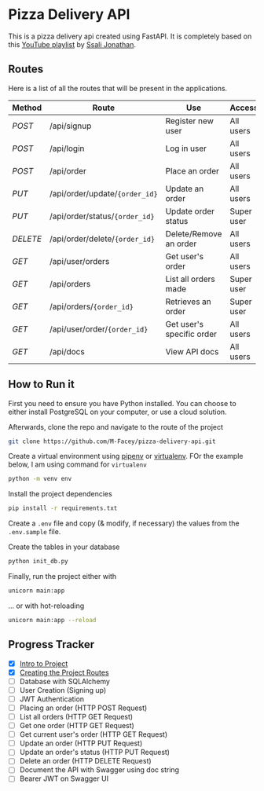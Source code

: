 # Pizza Delivery API

This is a pizza delivery api created using FastAPI. It is completely based on this [YouTube playlist](https://www.youtube.com/playlist?list=PLEt8Tae2spYnLMAf8RGCNYhovIFZHVsPP) by [Ssali Jonathan](https://www.youtube.com/@SsaliJonathan).

## Routes

Here is a list of all the routes that will be present in the applications.

| **Method** | **Route**                      | **Use**                   | **Access** |
| ---------- | ------------------------------ | ------------------------- | ---------- |
| _POST_     | /api/signup                    | Register new user         | All users  |
| _POST_     | /api/login                     | Log in user               | All users  |
| _POST_     | /api/order                     | Place an order            | All users  |
| _PUT_      | /api/order/update/`{order_id}` | Update an order           | All users  |
| _PUT_      | /api/order/status/`{order_id}` | Update order status       | Super user |
| _DELETE_   | /api/order/delete/`{order_id}` | Delete/Remove an order    | All users  |
| _GET_      | /api/user/orders               | Get user's order          | All users  |
| _GET_      | /api/orders                    | List all orders made      | Super user |
| _GET_      | /api/orders/`{order_id}`       | Retrieves an order        | Super user |
| _GET_      | /api/user/order/`{order_id}`   | Get user's specific order | All users  |
| _GET_      | /api/docs                      | View API docs             | All users  |

## How to Run it

First you need to ensure you have Python installed. You can choose to either install PostgreSQL on your computer, or use a cloud solution. 

Afterwards, clone the repo and navigate to the route of the project
```sh
git clone https://github.com/M-Facey/pizza-delivery-api.git
```

Create a virtual environment using [pipenv](https://pypi.org/project/pipenv/) or [virtualenv](https://virtualenv.pypa.io/en/latest/installation.html). FOr the example below, I am using command for `virtualenv`
```sh
python -m venv env
```

Install the project dependencies
```sh
pip install -r requirements.txt
```

Create a `.env` file and copy (& modify, if necessary) the values from the `.env.sample` file.

Create the tables in your database
```sh
python init_db.py
```

Finally, run the project either with
```sh
unicorn main:app
```

... or with hot-reloading
```sh
unicorn main:app --reload
```

## Progress Tracker

- [x] [Intro to Project](https://youtu.be/QQXQAZuJSdw?si=HGsuuJzFYZjHu9YR)
- [x] [Creating the Project Routes](https://youtu.be/eGsFJbT0ryo?si=9ON0sjohNV7G0Z4F)
- [ ] Database with SQLAlchemy
- [ ] User Creation (Signing up)
- [ ] JWT Authentication
- [ ] Placing an order (HTTP POST Request)
- [ ] List all orders (HTTP GET Request)
- [ ] Get one order (HTTP GET Request)
- [ ] Get current user's order (HTTP GET Request)
- [ ] Update an order (HTTP PUT Request)
- [ ] Update an order's status (HTTP PUT Request)
- [ ] Delete an order (HTTP DELETE Request)
- [ ] Document the API with Swagger using doc string
- [ ] Bearer JWT on Swagger UI
